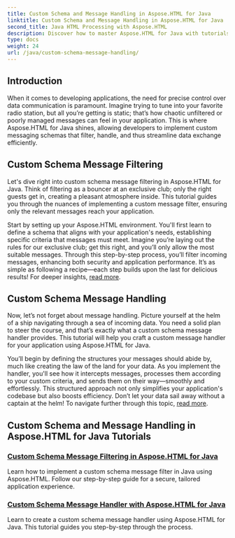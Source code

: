 ```yaml
---
title: Custom Schema and Message Handling in Aspose.HTML for Java
linktitle: Custom Schema and Message Handling in Aspose.HTML for Java
second_title: Java HTML Processing with Aspose.HTML
description: Discover how to master Aspose.HTML for Java with tutorials on custom schema message filtering and handling. Start building tailored applications.
type: docs
weight: 24
url: /java/custom-schema-message-handling/
---
```

## Introduction

When it comes to developing applications, the need for precise control over data communication is paramount. Imagine trying to tune into your favorite radio station, but all you’re getting is static; that’s how chaotic unfiltered or poorly managed messages can feel in your application. This is where Aspose.HTML for Java shines, allowing developers to implement custom messaging schemas that filter, handle, and thus streamline data exchange efficiently.

## Custom Schema Message Filtering

Let's dive right into custom schema message filtering in Aspose.HTML for Java. Think of filtering as a bouncer at an exclusive club; only the right guests get in, creating a pleasant atmosphere inside. This tutorial guides you through the nuances of implementing a custom message filter, ensuring only the relevant messages reach your application.

Start by setting up your Aspose.HTML environment. You'll first learn to define a schema that aligns with your application's needs, establishing specific criteria that messages must meet. Imagine you’re laying out the rules for our exclusive club; get this right, and you’ll only allow the most suitable messages. Through this step-by-step process, you’ll filter incoming messages, enhancing both security and application performance. It’s as simple as following a recipe—each step builds upon the last for delicious results! For deeper insights, [read more](./custom-schema-message-filter/).

## Custom Schema Message Handling

Now, let’s not forget about message handling. Picture yourself at the helm of a ship navigating through a sea of incoming data. You need a solid plan to steer the course, and that’s exactly what a custom schema message handler provides. This tutorial will help you craft a custom message handler for your application using Aspose.HTML for Java.

You’ll begin by defining the structures your messages should abide by, much like creating the law of the land for your data. As you implement the handler, you'll see how it intercepts messages, processes them according to your custom criteria, and sends them on their way—smoothly and effortlessly. This structured approach not only simplifies your application's codebase but also boosts efficiency. Don’t let your data sail away without a captain at the helm! To navigate further through this topic, [read more](./custom-schema-message-handler/).

## Custom Schema and Message Handling in Aspose.HTML for Java Tutorials
### [Custom Schema Message Filtering in Aspose.HTML for Java](./custom-schema-message-filter/)
Learn how to implement a custom schema message filter in Java using Aspose.HTML. Follow our step-by-step guide for a secure, tailored application experience.
### [Custom Schema Message Handler with Aspose.HTML for Java](./custom-schema-message-handler/)
Learn to create a custom schema message handler using Aspose.HTML for Java. This tutorial guides you step-by-step through the process.